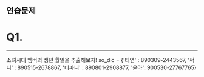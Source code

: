 ## 연습문제

# Q1. 
---
소녀시대 멤버의 생년 월일을 추출해보자!
so_dic = {'태연' : 890309-2443567, '써니' : 890515-2678867, '티파니' : 890801-2908877, '윤아': 900530-27767765}

